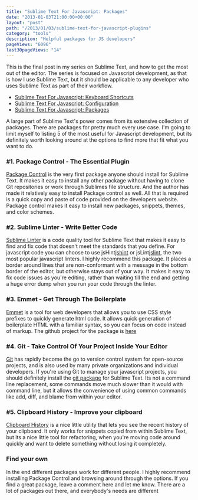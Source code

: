 ```yaml
---
title: "Sublime Text For Javascript: Packages"
date: "2013-01-03T21:00:00+00:00"
layout: "post"
path: "/2013/01/03/sublime-text-for-javascript-plugins"
category: "tools"
description: "Helpful packages for JS developers"
pageViews: "6096"
last30pageViews: "14"
---
```


This is the final post in my series on Sublime Text, and how to get the most out of the editor.
The series is focused on Javascript development, as that is how I use Sublime Text, but it
should be applicable to any developer who uses Sublime Text as part of their workflow.

 * [Sublime Text For Javascript: Keyboard Shortcuts][keyboard]
 * [Sublime Text For Javascript: Configuration][configuration]
 * [Sublime Text For Javascript: Packages][plugins]

A large part of Sublime Text's power comes from its extensive collection of packages.
There are packages for pretty much every use case.  I'm going to limit myself to listing 5 of the most useful for Javascript development, but its definitely worth looking around at the options to find more that fit what you want to do.


### #1. Package Control - The Essential Plugin

[Package Control][packagecontrol] is the very first package anyone should install for Sublime Text.  It makes it easy to install any other package without having to clone Git repositories or work through Sublimes file structure.  And the author has made it relatively easy to install Package control as well.  All that is required is a quick copy and paste of code provided on the developers website.  Package control makes it easy to install new packages, snippets, themes, and color schemes.

### #2. Sublime Linter - Write Better Code

[Sublime Linter][sublimelinter] is a code quality tool for Sublime Text that makes it easy to find and fix code that doesn't meet the standards that you define.  For javascript code you can choose to use jsHint[jshint] or jsLint[jslint], the two most popular javascript linters.  I highly recommend this package.  It places a border around lines that are non-conformant with a message in the bottom border of the editor, but otherwise stays out of your way.  It makes it easy to fix code issues as you're editing, rather than waiting till the end and getting a huge error dump when you run your code through the linter.

### #3. Emmet - Get Through The Boilerplate

[Emmet][Emmet] is a tool for web developers that allows you to use CSS style prefixes to quickly generate html code.  It allows quick generation of boilerplate HTML with a familiar syntax, so you can focus on code instead of markup.  The github project for the package is [here][Emmetplugin]

### #4. Git - Take Control Of Your Project Inside Your Editor

[Git][git] has rapidly become the go to version control system for open-source projects, and is also used by many private organizations and individual developers.  If you're using Git to manage your javascript projects, you should definitely install the [git package][gitplugin] for Sublime Text.  Its not a command line replacement, some commands move much slower than it would with command line, but it allows the convenience of using common commands like add, diff, and blame from within your editor.

### #5. Clipboard History - Improve your clipboard

[Clipboard History][clipboardhistory]  is a nice little utility that lets you see the recent history of your clipboard.  It only works for snippets copied from within Sublime Text, but its a nice little tool for refactoring, when you're moving code around quickly and want to delete something without losing it completely.

### Find your own

In the end different packages work for different people.  I highly recommend installing Package Control and browsing around through the options.  If you find a great package, leave a comment here and let me know.  There are a lot of packages out there, and everybody's needs are different



[keyboard]: http://benmccormick.org/2012/12/30/sublime-text-for-javascript-keyboard-shortcuts

[configuration]: http://benmccormick.org/2013/01/01/sublime-text-for-javascript-configuration

[plugins]: http://benmccormick.org/2013/01/03/sublime-text-for-javascript-plugins

[packagecontrol]: http://wbond.net/sublime_packages/package_control

[gitplugin]: https://github.com/kemayo/sublime-text-2-git/wiki

[git]: http://git-scm.com/

[sublimelinter]:https://github.com/SublimeLinter/SublimeLinter

[jshint]: http://www.jshint.com/

[jslint]: http://www.jslint.com/

[Emmet]: http://docs.emmet.io/

[Emmetplugin]: https://github.com/sergeche/emmet-sublime

[clipboardhistory]: https://github.com/kemayo/sublime-text-2-clipboard-history
